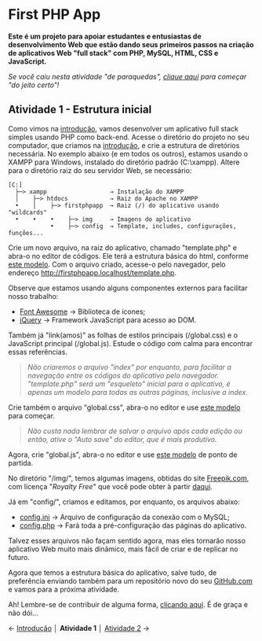 # First PHP App

**Este é um projeto para apoiar estudantes e entusiastas de desenvolvimento Web que estão dando seus primeiros passos na criação de aplicativos Web "full stack" com PHP, MySQL, HTML, CSS e JavaScript.**

*Se você caiu nesta atividade "de paraquedas", [clique aqui](https://github.com/Luferat/firstphpapp) para começar "do jeito certo"!*

## Atividade 1 - Estrutura inicial

Como vimos na [introdução](https://github.com/Luferat/firstphpapp), vamos desenvolver um aplicativo full stack simples usando PHP como back-end. Acesse o diretório do projeto no seu computador, que criamos na [introdução](https://github.com/Luferat/firstphpapp), e crie a estrutura de diretórios necessária. No exemplo abaixo (e em todos os outros), estamos usando o XAMPP para Windows, instalado do diretório padrão (C:\xampp\). Altere para o diretório raiz do seu servidor Web, se necessário:

	[C:]
	  ├─> xampp                  → Instalação do XAMPP
	  │    ├─> htdocs            → Raiz do Apache no XAMPP
	  •    │    ├─> firstphpapp  → Raiz (/) do aplicativo usando "wildcards"
	  •    •    •    ├─> img     → Imagens do aplicativo
	            •    ├─> config  → Template, includes, configurações, funções...

Crie um novo arquivo, na raiz do aplicativo, chamado "template.php" e abra-o no editor de códigos. Ele terá a estrutura básica do html, conforme [este modelo](https://raw.githubusercontent.com/Luferat/firstphpapp/Atividade_01/template.php). Com o arquivo criado, acesse-o pelo navegador, pelo endereço http://firstphpapp.localhost/template.php.

Observe que estamos usando alguns componentes externos para facilitar nosso trabalho:
 - [Font Awesome](https://fontawesome.com/) → Biblioteca de ícones;
 - [jQuery](https://jquery.com/) → Framework JavaScript para acesso ao DOM.

Também já "link(amos)" as folhas de estilos principais (/global.css) e o JavaScript principal (/global.js). Estude o código com calma para encontrar essas referências.

> *Não criaremos o arquivo "index" por enquanto, para facilitar a navegação entre os códigos do aplicativo pelo navegador. "template.php" será um "esqueleto" inicial para o aplicativo, é apenas um modelo para todas as outras páginas, inclusive a index.*

Crie também o arquivo "global.css", abra-o no editor e use [este modelo](https://raw.githubusercontent.com/Luferat/firstphpapp/Atividade_01/global.css) para começar.

> *Não custa nada lembrar de salvar o arquivo após cada edição ou então, ative o "Auto save" do editor, que é mais produtivo.*

Agora, crie "global.js", abra-o no editor e use [este modelo](https://raw.githubusercontent.com/Luferat/firstphpapp/Atividade_01/global.js) de ponto de partida.

No diretório "/img/", temos algumas imagens, obtidas do site [Freepik.com](https://www.freepik.com/), com licença "*Royalty Free*" que você pode obter à partir [daqui](https://github.com/Luferat/firstphpapp/tree/Atividade_01/img).

Já em "config/", criamos e editamos, por enquanto, os arquivos abaixo:

 - [config.ini](https://raw.githubusercontent.com/Luferat/firstphpapp/Atividade_01/config/config.ini) → Arquivo de configuração da conexão com o MySQL;
 - [config.php](https://raw.githubusercontent.com/Luferat/firstphpapp/Atividade_01/config/config.php) → Fará toda a pré-configuração das páginas do aplicativo. 

Talvez esses arquivos não façam sentido agora, mas eles tornarão nosso aplicativo Web muito mais dinâmico, mais fácil de criar e de replicar no futuro.

Agora que temos a estrutura básica do aplicativo, salve tudo, de preferência enviando também para um repositório novo do seu [GitHub.com](https://github.com/) e vamos para a próxima atividade.

Ah! Lembre-se de contribuir de alguma forma, [clicando aqui](https://github.com/Luferat/firstphpapp/issues). É de graça e não dói...

← [Introdução](https://github.com/Luferat/firstphpapp) │ **Atividade 1** │ [Atividade 2](https://github.com/Luferat/firstphpapp/tree/Atividade_02) →